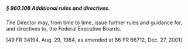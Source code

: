 ##### § 960.108 Additional rules and directives. #####

The Director may, from time to time, issue further rules and guidance for, and directives to, the Federal Executive Boards.

[49 FR 34194, Aug. 29, 1984, as amended at 66 FR 66712, Dec. 27, 2001]